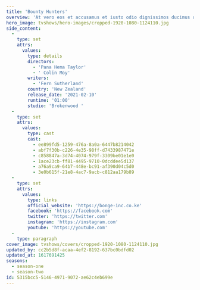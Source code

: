 ```yaml
---
title: 'Bounty Hunters'
overview: 'At vero eos et accusamus et iusto odio dignissimos ducimus qui blanditiis praesentium voluptatum deleniti atque corrupti quos dolores et quas molestias excepturi sint occaecati cupiditate non provident, similique sunt in culpa qui officia deserunt mollitia animi, id est laborum et dolorum fuga. Et harum quidem rerum facilis est et expedita distinctio. Nam libero tempore, cum soluta nobis est eligendi optio cumque nihil impedit quo minus id quod maxime placeat facere possimus, omnis voluptas assumenda est, omnis dolor repellendus.'
hero_image: tvshows/hero-images/cropped-1920-1080-1124110.jpg
side_content:
  -
    type: set
    attrs:
      values:
        type: details
        directors:
          - 'Pana Hema Taylor'
          - ' Colin Moy'
        writers:
          - 'Fern Sutherland'
        country: 'New Zealand'
        release_date: '2021-02-10'
        runtime: '01:00'
        studio: 'Brokenwood '
  -
    type: set
    attrs:
      values:
        type: cast
        cast:
          - ee899fd5-1259-476a-8a0a-6447b8214042
          - abf7f30b-c226-4e35-98ff-d7433987471e
          - c858847a-3d74-4074-979f-3309be01e1e0
          - 1ace23cb-ff81-4495-9710-0dcddee5d137
          - a76a9ca9-64b7-448e-bc91-af390d04c5d0
          - 3e0b615f-21e8-4ac7-9acb-c812aa179b89
  -
    type: set
    attrs:
      values:
        type: links
        official_website: 'https://bonge-inc.co.ke'
        facebook: 'https://facebook.com'
        twitter: 'https://twitter.com'
        instagram: 'https://instagram.com'
        youtube: 'https://youtube.com'
  -
    type: paragraph
cover_image: tvshows/covers/cropped-1920-1080-1124110.jpg
updated_by: cc2b5d8f-acaa-4ef2-8192-637bc0bdfd02
updated_at: 1617691425
seasons:
  - season-one
  - season-two
id: 5315bcc5-5146-4971-9072-ae62c4eb699e
---
```

